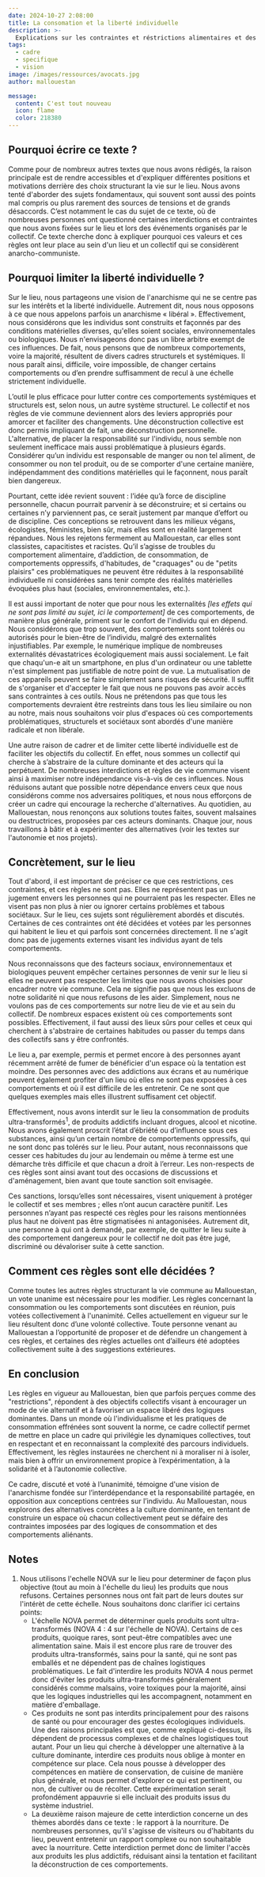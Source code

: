 ```yaml
---
date: 2024-10-27 2:08:00
title: La consomation et la liberté individuelle 
description: >-
  Explications sur les contraintes et réstrictions alimentaires et des produits addictifs sur le lieu 
tags:
  - cadre
  - specifique
  - vision
image: /images/ressources/avocats.jpg
author: mallouestan

message:
  content: C'est tout nouveau
  icon: flame
  color: 218380
---
```


## Pourquoi écrire ce texte ?
Comme pour de nombreux autres textes que nous avons rédigés, la raison principale est de rendre accessibles et d'expliquer différentes positions et motivations derrière des choix structurant la vie sur le lieu. Nous avons tenté d'aborder des sujets fondamentaux, qui souvent sont aussi des points mal compris ou plus rarement des sources de tensions et de grands désaccords. C’est notamment le cas du sujet de ce texte, où de nombreuses personnes ont questionné certaines interdictions et contraintes que nous avons fixées sur le lieu et lors des événements organisés par le collectif. Ce texte cherche donc à expliquer pourquoi ces valeurs et ces règles ont leur place au sein d'un lieu et un collectif qui se considèrent anarcho-communiste.

## Pourquoi limiter la liberté individuelle ?
Sur le lieu, nous partageons une vision de l'anarchisme qui ne se centre pas sur les intérêts et la liberté individuelle. Autrement dit, nous nous opposons à ce que nous appelons parfois un anarchisme « libéral ». Effectivement, nous considérons que les individus sont construits et façonnés par des conditions matérielles diverses, qu'elles soient sociales, environnementales ou biologiques. Nous n'envisageons donc pas un libre arbitre exempt de ces influences. De fait, nous pensons que de nombreux comportements, voire la majorité, résultent de divers cadres structurels et systémiques. Il nous paraît ainsi, difficile, voire impossible, de changer certains comportements ou d’en prendre suffisamment de recul à une échelle strictement individuelle.

L’outil le plus efficace pour lutter contre ces comportements systémiques et structurels est, selon nous, un autre système structurel. Le collectif et nos règles de vie commune deviennent alors des leviers appropriés pour amorcer et faciliter des changements. Une déconstruction collective est donc permis impliquant de fait, une déconstruction personnelle. L'alternative, de placer la responsabilité sur l'individu, nous semble non seulement inefficace mais aussi problématique à plusieurs égards. Considérer qu’un individu est responsable de manger ou non tel aliment, de consommer ou non tel produit, ou de se comporter d'une certaine manière, indépendamment des conditions matérielles qui le façonnent, nous paraît bien dangereux.

Pourtant, cette idée revient souvent : l’idée qu’à force de discipline personnelle, chacun pourrait parvenir à se déconstruire; et si certains ou certaines n’y parviennent pas, ce serait justement par manque d’effort ou de discipline. Ces conceptions se retrouvent dans les milieux végans, écologistes, féministes, bien sûr, mais elles sont en réalité largement répandues. Nous les rejetons fermement au Mallouestan, car elles sont classistes, capacitistes et racistes. Qu’il s’agisse de troubles du comportement alimentaire, d’addiction, de consommation, de comportements oppressifs, d'habitudes, de "craquages" ou de "petits plaisirs" ces problématiques ne peuvent être réduites à la responsabilité individuelle ni considérées sans tenir compte des réalités matérielles évoquées plus haut (sociales, environnementales, etc.).

Il est aussi important de noter que pour nous les externalités *[les effets qui ne sont pas limité au sujet, ici le comportement]* de ces comportements, de manière plus générale, priment sur le confort de l'individu qui en dépend. Nous considérons que trop souvent, des comportements sont tolérés ou autorisés pour le bien-être de l’individu, malgré des externalités injustifiables. Par exemple, le numérique implique de nombreuses externalités dévastatrices écologiquement mais aussi socialement. Le fait que chaqu'un-e ait un smartphone, en plus d'un ordinateur ou une tablette n'est simplement pas justifiable de notre point de vue. La mutualisation de ces appareils peuvent se faire simplement sans risques de sécurité. Il suffit de s'organiser et d'accepter le fait que nous ne pouvons pas avoir accès sans contraintes à ces outils. Nous ne prétendons pas que tous les comportements devraient être restreints dans tous les lieu similaire ou non au notre, mais nous souhaitons voir plus d'espaces où ces comportements problématiques, structurels et sociétaux sont abordés d'une manière radicale et non libérale.

Une autre raison de cadrer et de limiter cette liberté individuelle est de faciliter les objectifs du collectif. En effet, nous sommes un collectif qui cherche à s’abstraire de la culture dominante et des acteurs qui la perpétuent. De nombreuses interdictions et règles de vie commune visent ainsi à maximiser notre indépendance vis-à-vis de ces influences. Nous réduisons autant que possible notre dépendance envers ceux que nous considérons comme nos adversaires politiques, et nous nous efforçons de créer un cadre qui encourage la recherche d'alternatives. Au quotidien, au Mallouestan, nous renonçons aux solutions toutes faites, souvent malsaines ou destructrices, proposées par ces acteurs dominants. Chaque jour, nous travaillons à bâtir et à expérimenter des alternatives (voir les textes sur l'autonomie et nos projets).

## Concrètement, sur le lieu
Tout d'abord, il est important de préciser ce que ces restrictions, ces contraintes, et ces règles ne sont pas. Elles ne représentent pas un jugement envers les personnes qui ne pourraient pas les respecter. Elles ne visent pas non plus à nier ou ignorer certains problèmes et tabous sociétaux. Sur le lieu, ces sujets sont régulièrement abordés et discutés. Certaines de ces contraintes ont été décidées et votées par les personnes qui habitent le lieu et qui parfois sont concernées directement. Il ne s'agit donc pas de jugements externes visant les individus ayant de tels comportements.

Nous reconnaissons que des facteurs sociaux, environnementaux et biologiques peuvent empêcher certaines personnes de venir sur le lieu si elles ne peuvent pas respecter les limites que nous avons choisies pour encadrer notre vie commune. Cela ne signifie pas que nous les excluons de notre solidarité ni que nous refusons de les aider. Simplement, nous ne voulons pas de ces comportements sur notre lieu de vie et au sein du collectif. De nombreux espaces existent où ces comportements sont possibles. Effectivement, il faut aussi des lieux sûrs pour celles et ceux qui cherchent à s'abstraire de certaines habitudes ou passer du temps dans des collectifs sans y être confrontés.

Le lieu a, par exemple, permis et permet encore à des personnes ayant récemment arrêté de fumer de bénéficier d'un espace où la tentation est moindre. Des personnes avec des addictions aux écrans et au numérique peuvent également profiter d'un lieu où elles ne sont pas exposées à ces comportements et où il est difficile de les entretenir. Ce ne sont que quelques exemples mais elles illustrent suffisament cet objectif.

Effectivement, nous avons interdit sur le lieu la consommation de produits ultra-transformés<sup>1</sup>, de produits addictifs incluant drogues, alcool et nicotine. Nous avons également proscrit l’état d’ébriété ou d’influence sous ces substances, ainsi qu’un certain nombre de comportements oppressifs, qui ne sont donc pas tolérés sur le lieu. Pour autant, nous reconnaissons que cesser ces habitudes du jour au lendemain ou même à terme est une démarche très difficile et que chacun a droit à l’erreur. Les non-respects de ces règles sont ainsi avant tout des occasions de discussions et d'aménagement, bien avant que toute sanction soit envisagée.

Ces sanctions, lorsqu’elles sont nécessaires, visent uniquement à protéger le collectif et ses membres ; elles n’ont aucun caractère punitif. Les personnes n’ayant pas respecté ces règles pour les raisons mentionnées plus haut ne doivent pas être stigmatisées ni antagonisées. Autrement dit, une personne à qui ont à demandé, par exemple, de quitter le lieu suite à des comportement dangereux pour le collectif ne doit pas être jugé, discriminé ou dévaloriser suite à cette sanction.

## Comment ces règles sont elle décidées ?
Comme toutes les autres règles structurant la vie commune au Mallouestan, un vote unanime est nécessaire pour les modifier. Les règles concernant la consommation ou les comportements sont discutées en réunion, puis votées collectivement à l'unanimité. Celles actuellement en vigueur sur le lieu résultent donc d’une volonté collective. Toute personne venant au Mallouestan a l’opportunité de proposer et de défendre un changement à ces règles, et certaines des règles actuelles ont d’ailleurs été adoptées collectivement suite à des suggestions extérieures.

## En conclusion
Les règles en vigueur au Mallouestan, bien que parfois perçues comme des "restrictions", répondent à des objectifs collectifs visant à encourager un mode de vie alternatif et à favoriser un espace libéré des logiques dominantes. Dans un monde où l'individualisme et les pratiques de consommation effrénées sont souvent la norme, ce cadre collectif permet de mettre en place un cadre qui privilégie les dynamiques collectives, tout en respectant et en reconnaissant la complexité des parcours individuels. Effectivement, les règles instaurées ne cherchent ni à moraliser ni à isoler, mais bien à offrir un environnement propice à l’expérimentation, à la solidarité et à l’autonomie collective.

Ce cadre, discuté et voté à l’unanimité, témoigne d'une vision de l'anarchisme fondée sur l’interdépendance et la responsabilité partagée, en opposition aux conceptions centrées sur l’individu. Au Mallouestan, nous explorons des alternatives concrètes a la culture dominante, en tentant de construire un espace où chacun collectivement peut se défaire des contraintes imposées par des logiques de consommation et des comportements aliénants.

## Notes
1. Nous utilisons l'echelle NOVA sur le lieu pour determiner de façon plus objective (tout au moin à l'échelle du lieu) les produits que nous refusons. Certaines  personnes nous ont fait part de leurs doutes sur l'intérèt de cette échelle. Nous souhaitons donc clarifier ici certains points: 
    - L'échelle NOVA permet de déterminer quels produits sont ultra-transformés (NOVA 4 : 4 sur l'échelle de NOVA). Certains de ces produits, quoique rares, sont peut-être compatibles avec une alimentation saine. Mais il est encore plus rare de trouver des produits ultra-transformés, sains pour la santé, qui ne sont pas emballés et ne dépendent pas de chaînes logistiques problématiques. Le fait d'interdire les produits NOVA 4 nous permet donc d'éviter les produits ultra-transformés généralement considérés comme malsains, voire toxiques pour la majorité, ainsi que les logiques industrielles qui les accompagnent, notamment en matière d'emballage.
    - Ces produits ne sont pas interdits principalement pour des raisons de santé ou pour encourager des gestes écologiques individuels. Une des raisons principales est que, comme expliqué ci-dessus, ils dépendent de processus complexes et de chaînes logistiques tout autant. Pour un lieu qui cherche à développer une alternative à la culture dominante, interdire ces produits nous oblige à monter en compétence sur place. Cela nous pousse à développer des compétences en matière de conservation, de cuisine de manière plus générale, et nous permet d'explorer ce qui est pertinent, ou non, de cultiver ou de récolter. Cette expérimentation serait profondément appauvrie si elle incluait des produits issus du système industriel.
    - La deuxième raison majeure de cette interdiction concerne un des thèmes abordés dans ce texte : le rapport à la nourriture. De nombreuses personnes, qu'il s'agisse de visiteurs ou d'habitants du lieu, peuvent entretenir un rapport complexe ou non souhaitable avec la nourriture. Cette interdiction permet donc de limiter l'accès aux produits les plus addictifs, réduisant ainsi la tentation et facilitant la déconstruction de ces comportements.